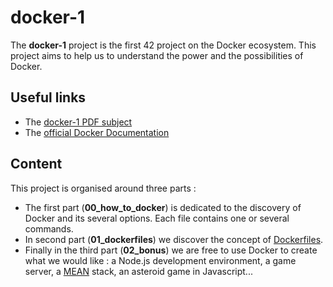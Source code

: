 # docker-1

The **docker-1** project is the first 42 project on the Docker ecosystem. This project aims to help us to understand the power and the possibilities of Docker.

## Useful links
- The [docker-1 PDF subject](https://github.com/bcarlier75/docker-1/blob/master/rcs/docker.pdf)
- The [official Docker Documentation](https://docs.docker.com/)

## Content

This project is organised around three parts :
- The first part (**00_how_to_docker**) is dedicated to the discovery of Docker and its several options. Each file contains one or several commands.
- In second part (**01_dockerfiles**) we discover the concept of [Dockerfiles](https://docs.docker.com/develop/develop-images/dockerfile_best-practices/).
- Finally in the third part (**02_bonus**) we are free to use Docker to create what we would like : a Node.js development environment, a game server, a [MEAN](https://en.wikipedia.org/wiki/MEAN_(software_bundle)) stack, an asteroid game in Javascript...
